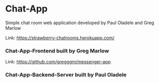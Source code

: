 # Chat-App

Simple chat room web application developed by Paul Oladele and Greg Marlow

Link: https://strawberry-chatrooms.herokuapp.com/

### Chat-App-Frontend built by Greg Marlow

Link: https://github.com/gregggm/messenger-app

### Chat-App-Backend-Server built by Paul Oladele
